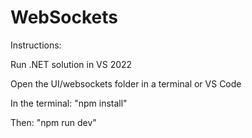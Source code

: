 # WebSockets

Instructions:

Run .NET solution in VS 2022

Open the UI/websockets folder in a terminal or VS Code

In the terminal: "npm install"

Then: "npm run dev"